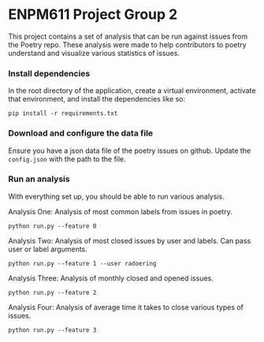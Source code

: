 # ENPM611 Project Group 2
This project contains a set of analysis that can be run against issues from the Poetry repo. These analysis were made to help contributors to poetry understand and visualize various statistics of issues.


### Install dependencies

In the root directory of the application, create a virtual environment, activate that environment, and install the dependencies like so:

```
pip install -r requirements.txt
```

### Download and configure the data file

Ensure you have a json data file of the poetry issues on github. Update the `config.json` with the path to the file.


### Run an analysis

With everything set up, you should be able to run various analysis.

Analysis One:
Analysis of most common labels from issues in poetry.
```
python run.py --feature 0
```

Analysis Two:
Analysis of most closed issues by user and labels. Can pass user or label arguments.
```
python run.py --feature 1 --user radoering
```
Analysis Three:
Analysis of monthly closed and opened issues.
```
python run.py --feature 2
```
Analysis Four:
Analysis of average time it takes to close various types of issues.
```
python run.py --feature 3
```


